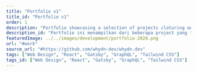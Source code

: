 ```yaml
---
title: "Portfolio v1"
title_id: "Portfolio v1"
order: 1
description: "Portfolio showcasing a selection of projects cloturing one year of web programming learning."
description_id: "Portfolio ini menampilkan dari beberapa project yang telah dibuat baik segi bisnis, maupun pembelajaran."
featuredImage: ../../images/development/portfolio-2020.png
url: "#work"
source_url: "#https://github.com/whydn-dev/whydn.dev"
tags: ["Web Design", "React", "Gatsby", "GraphQL", "Tailwind CSS"]
tags_id: ["Web Design", "React", "Gatsby", "GraphQL", "Tailwind CSS"]
---
```

